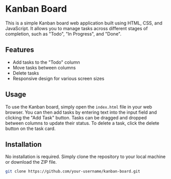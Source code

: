 # Kanban Board

This is a simple Kanban board web application built using HTML, CSS, and JavaScript. It allows you to manage tasks across different stages of completion, such as "Todo", "In Progress", and "Done".

## Features

- Add tasks to the "Todo" column
- Move tasks between columns
- Delete tasks
- Responsive design for various screen sizes

## Usage

To use the Kanban board, simply open the `index.html` file in your web browser. You can then add tasks by entering text into the input field and clicking the "Add Task" button. Tasks can be dragged and dropped between columns to update their status. To delete a task, click the delete button on the task card.

## Installation

No installation is required. Simply clone the repository to your local machine or download the ZIP file.

```bash
git clone https://github.com/your-username/kanban-board.git
